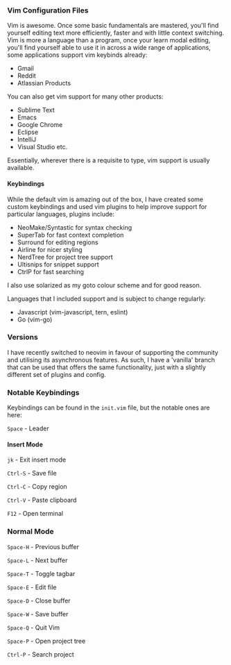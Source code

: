 ### Vim Configuration Files
Vim is awesome. Once some basic fundamentals are mastered, you'll find yourself editing text
more efficiently, faster and with little context switching. Vim is more a language than a program,
once your learn modal editing, you'll find yourself able to use it in across a wide range of applications,
some applications support vim keybinds already:
- Gmail
- Reddit
- Atlassian Products

You can also get vim support for many other products:

- Sublime Text
- Emacs
- Google Chrome
- Eclipse
- IntelliJ 
- Visual Studio etc.

Essentially, wherever there is a requisite to type, vim support is usually available.

#### Keybindings
While the default vim is amazing out of the box, I have created some custom keybindings and
used vim plugins to help improve support for particular languages, plugins include:

- NeoMake/Syntastic for syntax checking
- SuperTab for fast context completion
- Surround for editing regions
- Airline for nicer styling
- NerdTree for project tree support
- Ultisnips for snippet support
- CtrlP for fast searching

I also use solarized as my goto colour scheme and for good reason.

Languages that I included support and is subject to change regularly:
- Javascript (vim-javascript, tern, eslint)
- Go (vim-go)

### Versions
I have recently switched to neovim in favour of supporting the community and utilising its asynchronous features. As such, I have a 'vanilla' branch that can be used that offers the same functionality, just with a slightly different set of plugins and config.

### Notable Keybindings
Keybindings can be found in the `init.vim` file, but the notable ones are here:

`Space` - Leader

#### Insert Mode
`jk` - Exit insert mode

`Ctrl-S` - Save file

`Ctrl-C` - Copy region

`Ctrl-V` - Paste clipboard

`F12` - Open terminal

### Normal Mode
`Space-H` - Previous buffer

`Space-L` - Next buffer

`Space-T` - Toggle tagbar

`Space-E` - Edit file

`Space-D` - Close buffer

`Space-W` - Save buffer

`Space-Q` - Quit Vim

`Space-P` - Open project tree

`Ctrl-P` - Search project
